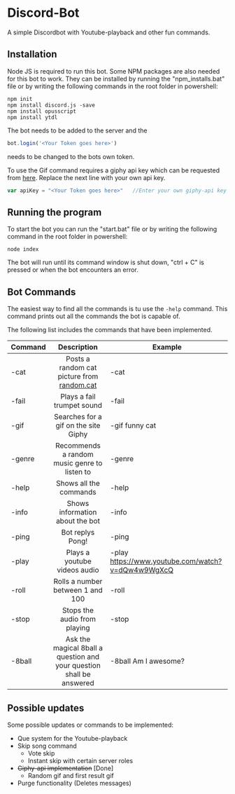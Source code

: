 # Discord-Bot

A simple Discordbot with Youtube-playback and other fun commands.

## Installation

Node JS is required to run this bot.
Some NPM packages are also needed for this bot to work. They can be installed by running the "npm_installs.bat" file or by writing the following commands in the root folder in powershell:    

```
npm init
npm install discord.js -save
npm install opusscript
npm install ytdl
```

The bot needs to be added to the server and the 
```javascript
bot.login('<Your Token goes here>')
```
needs to  be changed to the bots own token.

To use the Gif command requires a giphy api key which can be requested from
[here](https://giphy.api-docs.io/1.0/welcome/access-and-api-keys  "https://giphy.api-docs.io/1.0/welcome/access-and-api-keys"). Replace the next line with your own api key.

```javascript
var apiKey = "<Your Token goes here>"   //Enter your own giphy-api key here
```
 
## Running the program

To start the bot you can run the "start.bat" file or  by writing the following command in the root folder in powershell:

```
node index
```
The bot will run until its command window is shut down, "ctrl + C" is pressed or when the bot encounters an error.

## Bot Commands

The easiest way to find all the commands is tu use the ```-help``` command. This command prints out all the commands the bot is capable of.

The following list includes the commands that have been implemented.

| Command       | Description                                                          | Example        									|
| ------------- |:--------------------------------------------------------------------:| ---------------------------------------------------|
| -cat          | Posts a random cat picture from [random.cat](random.cat "random.cat")| -cat           									|
| -fail         | Plays a fail trumpet sound                                           | -fail          									|
| -gif          | Searches for a gif on the site Giphy                                 | -gif funny cat 									|		
| -genre        | Recommends a random music genre to listen to                         | -genre         									|
| -help         | Shows all the commands                                               | -help         							 			|
| -info         | Shows information about the bot                                      | -info        										|
| -ping         | Bot replys Pong!                                                     | -ping      									    |
| -play         | Plays a youtube videos audio                                         | -play https://www.youtube.com/watch?v=dQw4w9WgXcQ  |
| -roll         | Rolls a number between 1 and 100                                     | -roll          									|
| -stop         | Stops the audio from playing                                         | -stop          									|
| -8ball        | Ask the magical 8ball a question and your question shall be answered | -8ball Am I awesome?								|

## Possible updates
Some possible updates or commands to be implemented:
* Que system for the Youtube-playback
* Skip song command
  * Vote skip 
  * Instant skip with certain server roles 
* ~~Giphy-api implementation~~ [Done]
  * Random gif and first result gif
* Purge functionality (Deletes messages)

